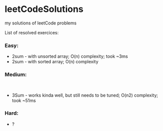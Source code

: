 # leetCodeSolutions
my solutions of leetCode problems

List of resolved exercices:
	<H3>Easy:</H3> 
	<ul>
	<li> 2sum - with unsorted array; O(n) complexity; took ~3ms </li>
	<li> 2sum - with sorted array; O(n) complexity</li>
	</ul>
	<H3>Medium:</H3>  
	<ul>
	<li> 3Sum - works kinda well, but still needs to be tuned; O(n2) complexity; took ~51ms</li>
	</ul>
	<H3>Hard:</H3> 
	<ul>
	<li> ? </li>
	</ul>
		

